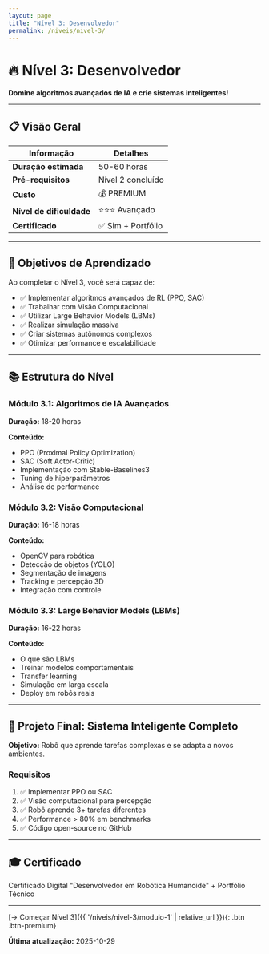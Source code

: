 ```yaml
---
layout: page
title: "Nível 3: Desenvolvedor"
permalink: /niveis/nivel-3/
---
```


# 🔥 Nível 3: Desenvolvedor

**Domine algoritmos avançados de IA e crie sistemas inteligentes!**

---

## 📋 Visão Geral

| Informação | Detalhes |
|------------|----------|
| **Duração estimada** | 50-60 horas |
| **Pré-requisitos** | Nível 2 concluído |
| **Custo** | 💰 PREMIUM |
| **Nível de dificuldade** | ⭐⭐⭐ Avançado |
| **Certificado** | ✅ Sim + Portfólio |

---

## 🎯 Objetivos de Aprendizado

Ao completar o Nível 3, você será capaz de:

- ✅ Implementar algoritmos avançados de RL (PPO, SAC)
- ✅ Trabalhar com Visão Computacional
- ✅ Utilizar Large Behavior Models (LBMs)
- ✅ Realizar simulação massiva
- ✅ Criar sistemas autônomos complexos
- ✅ Otimizar performance e escalabilidade

---

## 📚 Estrutura do Nível

### Módulo 3.1: Algoritmos de IA Avançados
**Duração:** 18-20 horas

**Conteúdo:**
- PPO (Proximal Policy Optimization)
- SAC (Soft Actor-Critic)
- Implementação com Stable-Baselines3
- Tuning de hiperparâmetros
- Análise de performance

### Módulo 3.2: Visão Computacional
**Duração:** 16-18 horas

**Conteúdo:**
- OpenCV para robótica
- Detecção de objetos (YOLO)
- Segmentação de imagens
- Tracking e percepção 3D
- Integração com controle

### Módulo 3.3: Large Behavior Models (LBMs)
**Duração:** 16-22 horas

**Conteúdo:**
- O que são LBMs
- Treinar modelos comportamentais
- Transfer learning
- Simulação em larga escala
- Deploy em robôs reais

---

## 🚀 Projeto Final: Sistema Inteligente Completo

**Objetivo:** Robô que aprende tarefas complexas e se adapta a novos ambientes.

### Requisitos
1. ✅ Implementar PPO ou SAC
2. ✅ Visão computacional para percepção
3. ✅ Robô aprende 3+ tarefas diferentes
4. ✅ Performance > 80% em benchmarks
5. ✅ Código open-source no GitHub

---

## 🎓 Certificado

Certificado Digital "Desenvolvedor em Robótica Humanoide" + Portfólio Técnico

---

[→ Começar Nível 3]({{ '/niveis/nivel-3/modulo-1' | relative_url }}){: .btn .btn-premium}

**Última atualização:** 2025-10-29

